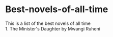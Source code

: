 # Best-novels-of-all-time
This is a list of the best novels of all time\
    1. The Minister's Daughter by Mwangi Ruheni
